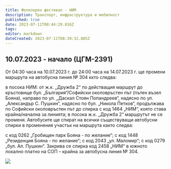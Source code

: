 ```yaml
---
title: Фолклорен фестивал - НИМ
description: Транспорт, инфраструктура и мобилност
published: true
date: 2023-07-11T08:44:29.816Z
tags: 
editor: markdown
dateCreated: 2023-07-11T08:39:32.885Z
---
```





## 10.07.2023 - начало (ЦГМ-2391)

От 04:30 часа на 10.07.2023 г. до 24:00 часа на 14.07.2023 г. ще промени маршрута на автобусна линия № 304 ккто следва:

в посока НИМ: от ж.к. „Дружба 2“ по действащия маршрут до кръстовище бул. „България“/Софийски околовръстен път (пътен възел Бояна), направо по ул. „Даскал Стоян Попандреев“, надясно по ул. „Александър С. Пушкин“, надясно по бул. „Никола Петков“, продължава по Софийски околовръстен път до спирка с код 1464 „НИМ“, която става крайна/начална за линията;
в посока ж.к. „Дружба 2“ маршрутът не се променя.
Автобусите ще спират на всички съществуващи автобусни спирки в променения участък на маршрута както следва:

с код 0262 „Гробищен парк Бояна - по желание“;
с код 1448 „Резиденция Бояна - по желание“;
с код 2043 „ул. Маломир“;
с код 0279 „бул. Ал. Пушкин“.
Закрива се спирка код 2458 „НИМ“ в южното локално платно на СОП – крайна за автобусна линия № 304.


<img src="https://drive.google.com/uc?id=1b0RwZW3xnoaE7B1jKpX0ia756LqCfzdg">